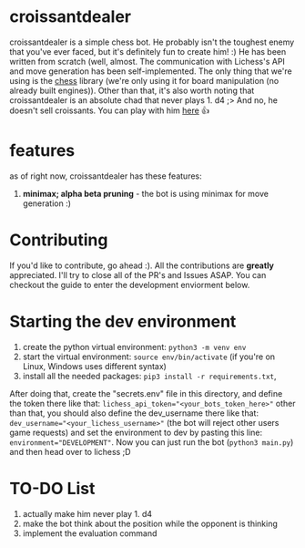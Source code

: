# croissantdealer
croissantdealer is a simple chess bot. He probably isn't the toughest enemy that you've ever faced, but it's definitely fun to create him! :) He has been written from scratch (well, almost. The communication with Lichess's API and move generation has been self-implemented. The only thing that we're using is the <a href="https://pypi.org/project/chess/">chess</a> library (we're only using it for board manipulation (no already built engines)). Other than that, it's also worth noting that croissantdealer is an absolute chad that never plays 1. d4 ;> And no, he doesn't sell croissants. You can play with him <a href="https://lichess.org/?user=croissantdealer#friend">here</a> 👍

# features
as of right now, croissantdealer has these features:
1. **minimax; alpha beta pruning** - the bot is using minimax for move generation :)

# Contributing
If you'd like to contribute, go ahead  :). All the contributions are **greatly** appreciated. I'll try to close all of the PR's and Issues ASAP. You can checkout the guide to enter the development enviorment below.

# Starting the dev environment
1. create the python virtual environment: `python3 -m venv env`
2. start the virtual environment: `source env/bin/activate` (if you're on Linux, Windows uses different syntax)
3. install all the needed packages: `pip3 install -r requirements.txt`,

After doing that, create the "secrets.env" file in this directory, and define the token there like that: `lichess_api_token="<your_bots_token_here>"` other than that, you should also define the dev_username there like that: `dev_username="<your_lichess_username>"` (the bot will reject other users game requests) and set the environment to dev by pasting this line: `environment="DEVELOPMENT"`. Now you can just run the bot (`python3 main.py`) and then head over to lichess ;D

# TO-DO List
1. actually make him never play 1. d4
2. make the bot think about the position while the opponent is thinking
3. implement the evaluation command